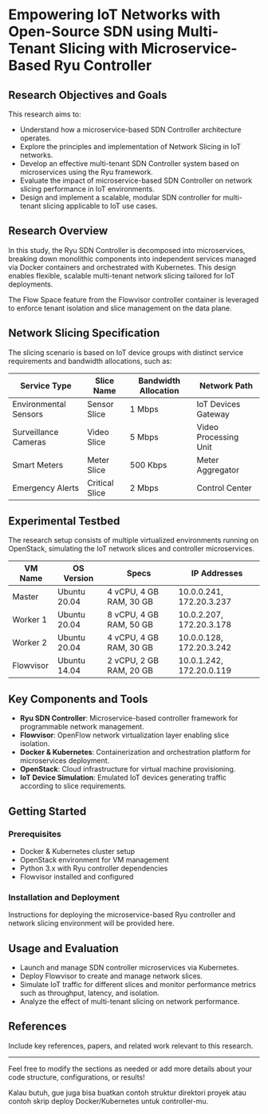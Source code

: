 # Empowering IoT Networks with Open-Source SDN using Multi-Tenant Slicing with Microservice-Based Ryu Controller

## Research Objectives and Goals

This research aims to:

- Understand how a microservice-based SDN Controller architecture operates.
- Explore the principles and implementation of Network Slicing in IoT networks.
- Develop an effective multi-tenant SDN Controller system based on microservices using the Ryu framework.
- Evaluate the impact of microservice-based SDN Controller on network slicing performance in IoT environments.
- Design and implement a scalable, modular SDN controller for multi-tenant slicing applicable to IoT use cases.

## Research Overview

In this study, the Ryu SDN Controller is decomposed into microservices, breaking down monolithic components into independent services managed via Docker containers and orchestrated with Kubernetes. This design enables flexible, scalable multi-tenant network slicing tailored for IoT deployments.

The Flow Space feature from the Flowvisor controller container is leveraged to enforce tenant isolation and slice management on the data plane.

## Network Slicing Specification

The slicing scenario is based on IoT device groups with distinct service requirements and bandwidth allocations, such as:

| Service Type          | Slice Name     | Bandwidth Allocation | Network Path          |
| --------------------- | -------------- | -------------------- | --------------------- |
| Environmental Sensors | Sensor Slice   | 1 Mbps               | IoT Devices Gateway   |
| Surveillance Cameras  | Video Slice    | 5 Mbps               | Video Processing Unit |
| Smart Meters          | Meter Slice    | 500 Kbps             | Meter Aggregator      |
| Emergency Alerts      | Critical Slice | 2 Mbps               | Control Center        |

## Experimental Testbed

The research setup consists of multiple virtualized environments running on OpenStack, simulating the IoT network slices and controller microservices.

| VM Name   | OS Version   | Specs                   | IP Addresses             |
| --------- | ------------ | ----------------------- | ------------------------ |
| Master    | Ubuntu 20.04 | 4 vCPU, 4 GB RAM, 30 GB | 10.0.0.241, 172.20.3.237 |
| Worker 1  | Ubuntu 20.04 | 8 vCPU, 4 GB RAM, 50 GB | 10.0.2.207, 172.20.3.178 |
| Worker 2  | Ubuntu 20.04 | 4 vCPU, 4 GB RAM, 30 GB | 10.0.0.128, 172.20.3.242 |
| Flowvisor | Ubuntu 14.04 | 2 vCPU, 2 GB RAM, 20 GB | 10.0.1.242, 172.20.0.119 |

## Key Components and Tools

- **Ryu SDN Controller**: Microservice-based controller framework for programmable network management.
- **Flowvisor**: OpenFlow network virtualization layer enabling slice isolation.
- **Docker & Kubernetes**: Containerization and orchestration platform for microservices deployment.
- **OpenStack**: Cloud infrastructure for virtual machine provisioning.
- **IoT Device Simulation**: Emulated IoT devices generating traffic according to slice requirements.

## Getting Started

### Prerequisites

- Docker & Kubernetes cluster setup
- OpenStack environment for VM management
- Python 3.x with Ryu controller dependencies
- Flowvisor installed and configured

### Installation and Deployment

Instructions for deploying the microservice-based Ryu controller and network slicing environment will be provided here.

## Usage and Evaluation

- Launch and manage SDN controller microservices via Kubernetes.
- Deploy Flowvisor to create and manage network slices.
- Simulate IoT traffic for different slices and monitor performance metrics such as throughput, latency, and isolation.
- Analyze the effect of multi-tenant slicing on network performance.

## References

Include key references, papers, and related work relevant to this research.

---

Feel free to modify the sections as needed or add more details about your code structure, configurations, or results!

Kalau butuh, gue juga bisa buatkan contoh struktur direktori proyek atau contoh skrip deploy Docker/Kubernetes untuk controller-mu.
